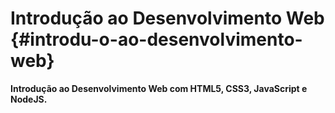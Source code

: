 # Introdução ao Desenvolvimento Web {#introdu-o-ao-desenvolvimento-web}

**Introdução ao Desenvolvimento Web com HTML5, CSS3, JavaScript e NodeJS.**

